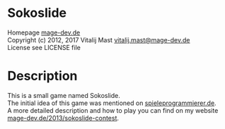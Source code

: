 # Sokoslide
Homepage [mage-dev.de](http://www.mage-dev.de/)   
Copyright (c) 2012, 2017 Vitalij Mast <vitalij.mast@mage-dev.de>  
License see LICENSE file

# Description
This is a small game named Sokoslide.   
The initial idea of this game was mentioned on [spieleprogrammierer.de](http://www.spieleprogrammierer.de/32-programmier-contests/19727-15-rutschige-angelegenheit-geschwindigkeit-03-03-2013/).   
A more detailed description and how to play you can find on my website [mage-dev.de/2013/sokoslide-contest](http://www.mage-dev.de/2013/sokoslide-contest).
